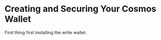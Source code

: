 # Creating and Securing Your Cosmos Wallet

First thing first installing the write wallet.&#x20;

&#x20;
